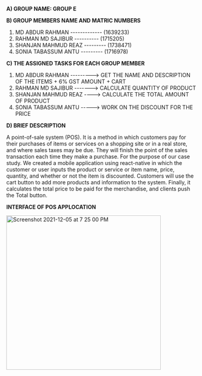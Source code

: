 **A) GROUP NAME: GROUP E**

**B) GROUP MEMBERS NAME	AND MATRIC NUMBERS**
   
1. MD ABDUR RAHMAN ------------- (1639233)
2. RAHMAN MD SAJIBUR ---------- (1715205)
3. SHANJAN MAHMUD REAZ --------- (1738471)
4. SONIA TABASSUM ANTU --------- (1716978)

**C) THE ASSIGNED TASKS FOR EACH GROUP MEMBER**

1. MD ABDUR RAHMAN ---------> GET THE NAME AND DESCRIPTION OF THE ITEMS + 6% GST AMOUNT + CART
2. RAHMAN MD SAJIBUR -------> CALCULATE QUANTITY OF PRODUCT
3. SHANJAN MAHMUD REAZ ----> CALCULATE THE TOTAL AMOUNT OF PRODUCT
4. SONIA TABASSUM ANTU -----> WORK ON THE DISCOUNT FOR THE PRICE


**D) BRIEF DESCRIPTION**

A point-of-sale system (POS). It is a method in which customers pay for their purchases of items or services on a shopping site or in a real store, and where sales taxes may be due. They will finish the point of the sales transaction each time they make a purchase. For the purpose of our case study. We created a mobile application using react-native in which the customer or user inputs the product or service or item name, price, quantity, and whether or not the item is discounted. Customers will use the cart button to add more products and information to the system. Finally, it calculates the total price to be paid for the merchandise, and clients push the Total button.

**INTERFACE OF POS APPLOCATION**

<img width="407" alt="Screenshot 2021-12-05 at 7 25 00 PM" src="https://user-images.githubusercontent.com/69203953/144744607-1174ebdd-067e-41d1-99de-90c54821aaa5.png">
